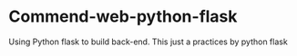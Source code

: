 # Commend-web-python-flask
Using Python flask to build back-end. This just a practices by python flask
